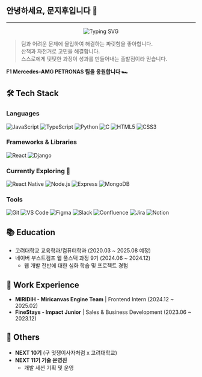 ## 안녕하세요, 문지후입니다 🏁
---

<div align="center">
  
![Typing SVG](https://readme-typing-svg.herokuapp.com?font=Fira+Code&size=22&duration=3000&pause=1000&color=36BCF7FF&center=true&vCenter=true&width=400&lines=Frontend+Developer;as+a+Problem+Solver)

</div>

> 팀과 어려운 문제에 몰입하여 해결하는 짜릿함을 좋아합니다.  
> 산책과 자전거로 고민을 해결합니다.  
> 스스로에게 떳떳한 과정이 성과를 만들어내는 출발점이라 믿습니다.

**F1 Mercedes-AMG PETRONAS 팀을 응원합니다 🏎️**


## 🛠️ Tech Stack

### Languages
![JavaScript](https://img.shields.io/badge/-JavaScript-F7DF1E?style=flat-square&logo=javascript&logoColor=black)
![TypeScript](https://img.shields.io/badge/-TypeScript-3178C6?style=flat-square&logo=typescript&logoColor=white)
![Python](https://img.shields.io/badge/-Python-3776AB?style=flat-square&logo=python&logoColor=white)
![C](https://img.shields.io/badge/-C-A8B9CC?style=flat-square&logo=c&logoColor=black)
![HTML5](https://img.shields.io/badge/-HTML5-E34F26?style=flat-square&logo=html5&logoColor=white)
![CSS3](https://img.shields.io/badge/-CSS3-1572B6?style=flat-square&logo=css3&logoColor=white)

### Frameworks & Libraries
![React](https://img.shields.io/badge/-React-61DAFB?style=flat-square&logo=react&logoColor=black)
![Django](https://img.shields.io/badge/-Django-092E20?style=flat-square&logo=django&logoColor=white)

### Currently Exploring 🌱
![React Native](https://img.shields.io/badge/-React_Native-61DAFB?style=flat-square&logo=react&logoColor=black)
![Node.js](https://img.shields.io/badge/-Node.js-339933?style=flat-square&logo=node.js&logoColor=white)
![Express](https://img.shields.io/badge/-Express-000000?style=flat-square&logo=express&logoColor=white)
![MongoDB](https://img.shields.io/badge/-MongoDB-47A248?style=flat-square&logo=mongodb&logoColor=white)

### Tools
![Git](https://img.shields.io/badge/-Git-F05032?style=flat-square&logo=git&logoColor=white)
![VS Code](https://img.shields.io/badge/-VS_Code-007ACC?style=flat-square&logo=visual-studio-code&logoColor=white)
![Figma](https://img.shields.io/badge/-Figma-F24E1E?style=flat-square&logo=figma&logoColor=white)
![Slack](https://img.shields.io/badge/-Slack-4A154B?style=flat-square&logo=slack&logoColor=white)
![Confluence](https://img.shields.io/badge/-Confluence-172BF4?style=flat-square&logo=confluence&logoColor=white)
![Jira](https://img.shields.io/badge/-Jira-0052CC?style=flat-square&logo=jira&logoColor=white)
![Notion](https://img.shields.io/badge/-Notion-000000?style=flat-square&logo=notion&logoColor=white)

## 📚 Education

- 고려대학교 교육학과/컴퓨터학과 (2020.03 ~ 2025.08 예정)
- 네이버 부스트캠프 웹 풀스택 과정 9기 (2024.06 ~ 2024.12)
  - 웹 개발 전반에 대한 심화 학습 및 프로젝트 경험

## 💼 Work Experience

- **MIRIDIH - Miricanvas Engine Team** | Frontend Intern (2024.12 ~ 2025.02)
- **FineStays - Impact Junior** | Sales & Business Development (2023.06 ~ 2023.12)

## 🌟 Others
- **NEXT 10기** (구 멋쟁이사자처럼 x 고려대학교)
- **NEXT 11기 기술 운영진**
  - 개발 세션 기획 및 운영
